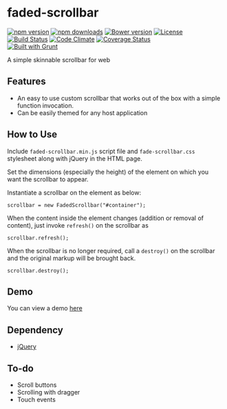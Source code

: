 # faded-scrollbar

[![npm version](https://badge.fury.io/js/faded-scrollbar.svg)](https://badge.fury.io/js/faded-scrollbar)
[![npm downloads](https://img.shields.io/npm/dt/faded-scrollbar.svg)](https://www.npmjs.com/package/faded-scrollbar)
[![Bower version](https://badge.fury.io/bo/faded-scrollbar.svg)](https://badge.fury.io/bo/faded-scrollbar)
[![License](https://img.shields.io/github/license/myTerminal/ample-alerts.svg)](https://opensource.org/licenses/MIT)  
[![Build Status](https://travis-ci.org/myTerminal/faded-scrollbar.svg?branch=master)](https://travis-ci.org/myTerminal/faded-scrollbar)
[![Code Climate](https://codeclimate.com/github/myTerminal/faded-scrollbar.png)](https://codeclimate.com/github/myTerminal/faded-scrollbar)
[![Coverage Status](https://img.shields.io/coveralls/myTerminal/faded-scrollbar.svg)](https://coveralls.io/r/myTerminal/faded-scrollbar?branch=master)  
[![Built with Grunt](https://cdn.gruntjs.com/builtwith.png)](http://gruntjs.com/)

A simple skinnable scrollbar for web

## Features

* An easy to use custom scrollbar that works out of the box with a simple function invocation.
* Can be easily themed for any host application

## How to Use

Include `faded-scrollbar.min.js` script file and `fade-scrollbar.css` stylesheet along with jQuery in the HTML page.

Set the dimensions (especially the height) of the element on which you want the scrollbar to appear.

Instantiate a scrollbar on the element as below:

    scrollbar = new FadedScrollbar("#container");

When the content inside the element changes (addition or removal of content), just invoke `refresh()` on the scrollbar as

    scrollbar.refresh();

When the scrollbar is no longer required, call a `destroy()` on the scrollbar and the original markup will be brought back.

    scrollbar.destroy();

## Demo

You can view a demo [here](https://myterminal.github.io/faded-scrollbar/example/)

## Dependency

* [jQuery](https://www.npmjs.com/package/jquery)

## To-do

* Scroll buttons
* Scrolling with dragger
* Touch events
